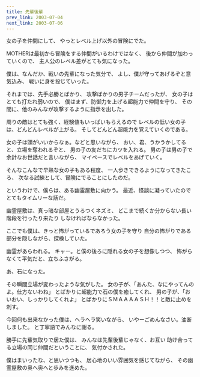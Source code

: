 ```yaml
---
title: 先輩後輩
prev_link: 2003-07-04
next_link: 2003-07-06
---
```

女の子を仲間にして、
やっとレベル上げ以外の冒険にでた。

MOTHERは最初から冒険をする仲間がいるわけではなく、
後から仲間が加わっていくので、
主人公のレベル差がとても気になった。

僕は、なんだか、戦いの先輩になった気分で、
よし、僕が守ってあげるぞと意気込み、
戦いに身を投じていった。

それまでは、先手必勝とばかり、
攻撃ばかりの男子チームだったが、
女の子はとても打たれ弱いので、
僕はまず、防御力を上げる超能力で仲間を守り、
その間に、他のみんなが攻撃するように指示を出した。

周りの敵はとても強く、経験値もいっぱいもらえるので
レベルの低い女の子は、どんどんレベルが上がる。
そしてどんどん超能力を覚えていくのである。

女の子は頭がいいからなぁ。などと思いながら、
おい、君、うかうかしてると、立場を奪われるぞと、
男の子の友だちにカツを入れる。
男の子は男の子で余計なお世話だと言いながら、
マイペースでレベルをあげていく。

そんなこんなで早熟な女の子もある程度、
一人歩きできるようになってきたころ、
次なる試練として、冒険にでることにしたのだ。

というわけで、僕らは、ある幽霊屋敷に向かう。
最近、怪談に凝っていたのでとてもタイムリーな話だ。

幽霊屋敷は、真っ暗な部屋とうろつくネズミ、
どこまで続くか分からない長い階段を行ったり来たり
しなければならなかった。

ここでも僕は、きっと怖がっているであろう女の子を守り
自分の怖がりである部分を隠しながら、探検していた。

幽霊があらわれる。
キャー。と僕の後ろに隠れる女の子を想像しつつ、
怖がらなくて平気だと、立ちふさがる。

あ、石になった。

その瞬間立場が変わったような気がした。
女の子が、「あんた、なにやってんのよ。仕方ないわね」
とばかりに超能力で石の僕を癒してくれ、
男の子が、「おいおい、しっかりしてくれよ」
とばかりにＳＭＡＡＡＡＳＨ！！と敵に止めを刺す。

今回何も出来なかった僕は、ヘラヘラ笑いながら、
いやーごめんなさい。油断しました。
と丁寧語でみんなに謝る。

勝手に先輩気取りで居た僕は、
みんなは先輩後輩じゃなく、お互い
助け合ってる立場の同じ仲間だということに、
気付かされた。

僕はまいったな、と思いつつも、
居心地のいい雰囲気を感じてながら、
その幽霊屋敷の奥へ奥へと歩みを進めた。
